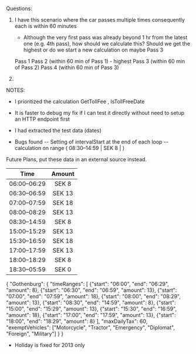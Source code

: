 
Questions:
1) I have this scenario where the car passes multiple times consequently each is within 60 minutes 
	- Although the very first pass was already beyond 1 hr from the latest one (e.g. 4th pass), how should we calculate this? Should we get the highest or do we start a new calculation on maybe Pass 3
	
	Pass 1 
	Pass 2 (within 60 min of Pass 1) - highest
	Pass 3 (within 60 min of Pass 2) 
	Pass 4 (within 60 min of Pass 3)
	
2. 









NOTES:

- I prioritized the calculation GetTollFee , IsTollFreeDate
- It is faster to debug my fix if I can test it directly without need to setup an HTTP endpoint first
- I had extracted the test data (dates)


- Bugs found
-- Setting of intervalStart at the end of each loop
-- calculation on range ( 08:30–14:59 | SEK 8  | )


Future Plans, put these data in an external source instead.

| Time        | Amount |
| ----------- | :----: |
| 06:00–06:29 | SEK 8  |
| 06:30–06:59 | SEK 13 |
| 07:00–07:59 | SEK 18 |
| 08:00–08:29 | SEK 13 |
| 08:30–14:59 | SEK 8  |
| 15:00–15:29 | SEK 13 |
| 15:30–16:59 | SEK 18 |
| 17:00–17:59 | SEK 13 |
| 18:00–18:29 | SEK 8  |
| 18:30–05:59 | SEK 0  |

{
    "Gothenburg": {
        "timeRanges": [
            {"start": "06:00", "end": "06:29", "amount": 8},
            {"start": "06:30", "end": "06:59", "amount": 13},
            {"start": "07:00", "end": "07:59", "amount": 18},
            {"start": "08:00", "end": "08:29", "amount": 13},
            {"start": "08:30", "end": "14:59", "amount": 8},
            {"start": "15:00", "end": "15:29", "amount": 13},
            {"start": "15:30", "end": "16:59", "amount": 18},
            {"start": "17:00", "end": "17:59", "amount": 13},
            {"start": "18:00", "end": "18:29", "amount": 8}
        ],
        "maxDailyTax": 60,
        "exemptVehicles": ["Motorcycle", "Tractor", "Emergency", "Diplomat", "Foreign", "Military"]
    }
}

- Holiday is fixed for 2013 only
